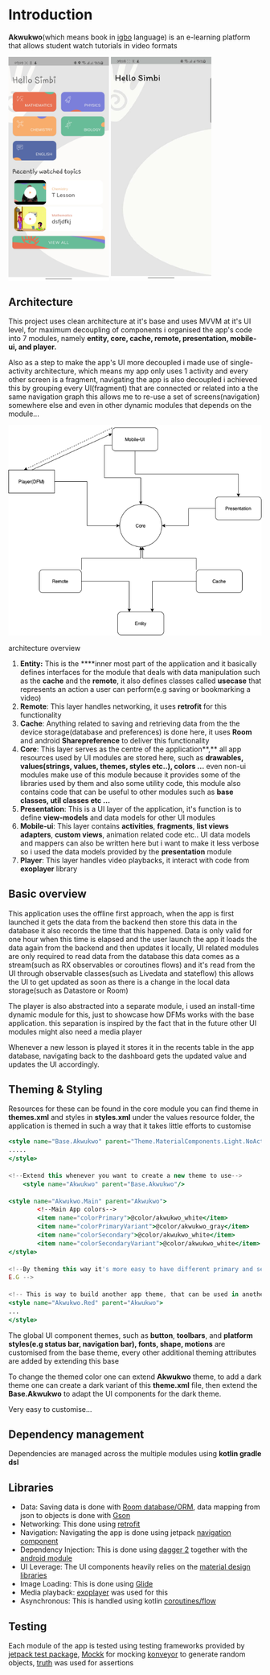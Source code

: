 # Introduction

**Akwukwo**(which means book in [igbo](https://en.wikipedia.org/wiki/Igbo_people) language) is an e-learning platform that allows student watch tutorials in video formats 

<img src="screenData/app_ui.jpg" width="200" align="center"/>
<img src="screenData/app_features1.gif" width="200" align="center"/>

## Architecture

This project uses clean architecture at it's base and uses MVVM at it's UI level, for maximum decoupling of components i organised the app's code into 7 modules, namely **entity, core, cache, remote, presentation, mobile-ui, and player.** 

Also as a step to make the app's UI more decoupled i made use of single-activity architecture, which means my app only uses 1 activity and every other screen is a fragment, navigating the app is also decoupled i achieved this by grouping every UI(fragment) that are connected or related into a the same navigation graph this allows me to re-use a set of screens(navigation) somewhere else and even in other dynamic modules that depends on the module...

 

![screenData/architecture.png](screenData/architecture.png)

architecture overview 

1. **Entity:** This is the ****inner most part of the application and it basically defines interfaces for the module that deals with data manipulation such as the **cache** and the **remote**, it also defines classes called **usecase** that represents an action a user can perform(e.g saving or bookmarking a video)
2. **Remote**: This layer handles networking, it uses **retrofit** for this functionality 
3.  **Cache**: Anything related to saving and retrieving data from the the device storage(database and preferences) is done here, it uses **Room** and android **Sharepreference** to deliver this functionality
4. **Core**: This layer serves as the centre  of the application**,** all app resources used by UI modules are stored here, such  as **drawables, values(strings, values, themes, styles etc..), colors ...** even non-ui modules make use of this module because it provides some of the libraries used by them and also some utility code, this module also contains code that can be useful to other modules such as **base classes, util classes etc ...** 
5. **Presentation**: This is a UI layer of the application, it's function is to define **view-models** and data models for other UI modules
6. **Mobile-ui**: This layer contains **activities**, **fragments**, **list views adapters**, **custom views**, animation related code etc.. UI data models and mappers can also be written here but i want to make it less verbose so i used the data models provided by the **presentation** module
7. **Player**: This layer handles video playbacks, it interact with code from **exoplayer** library

  

## Basic overview

This application uses the offline first approach, when the app is first launched it gets the data from the backend then store this data in the database it also records the time that this happened. Data is only valid for one hour when this time is elapsed and the user launch the app it loads the data again from the backend and then updates it locally, UI related modules are only required to read data from the database this data comes as a stream(such as RX observables or coroutines flows) and it's read from the UI through observable classes(such as Livedata and stateflow) this allows the UI to get updated as soon as there is a change in the local data storage(such as Datastore or Room)

The player is also abstracted into a separate module, i used an install-time dynamic module for this, just to showcase how DFMs works with the base application. this separation is inspired by the fact that in the future other UI modules might also need a media player

Whenever a new lesson is played it stores it in the recents table in the app database, navigating back to the dashboard gets the updated value and updates the UI accordingly.

## Theming & Styling

Resources for these can be found in the core module you can find theme in **themes.xml** and styles in **styles.xml** under the values resource folder, the application is themed in such a way that it takes little efforts to customise

```jsx
<style name="Base.Akwukwo" parent="Theme.MaterialComponents.Light.NoActionBar">
.....
</style>

<!--Extend this whenever you want to create a new theme to use-->
    <style name="Akwukwo" parent="Base.Akwukwo"/>

<style name="Akwukwo.Main" parent="Akwukwo">
        <!--Main App colors-->
        <item name="colorPrimary">@color/akwukwo_white</item>
        <item name="colorPrimaryVariant">@color/akwukwo_gray</item>
        <item name="colorSecondary">@color/akwukwo_white</item>
        <item name="colorSecondaryVariant">@color/akwukwo_white</item>
</style>

<!--By theming this way it's more easy to have different primary and secondary colors
E.G -->

<!-- This is way to build another app theme, that can be used in another activity or fragment-->
<style name="Akwukwo.Red" parent="Akwukwo">
...
</style>
```

The global UI component themes, such as **button**, **toolbars**, and **platform styles(e.g status bar, navigation bar), fonts, shape, motions** are customised from the base theme, every other additional theming attributes are added by extending this base

To change the themed color one can extend **Akwukwo** theme, to add a dark theme one can create a dark variant of this **theme.xml** file, then extend the **Base.Akwukwo** to adapt the UI components for the dark theme.

Very easy to customise...

## Dependency management

Dependencies are managed across the multiple modules using **kotlin gradle dsl**

## Libraries

- Data: Saving data is done with [Room database/ORM](https://developer.android.com/training/data-storage/room), data mapping from json to objects is done with [Gson](https://github.com/google/gson)
- Networking: This done using [retrofit](https://square.github.io/retrofit/)
- Navigation: Navigating the app is done using jetpack [navigation component](https://developer.android.com/guide/navigation)
- Dependency Injection: This is done using [dagger 2](https://dagger.dev/) together with the [android module](https://github.com/google/dagger)
- UI Leverage: The UI components heavily relies on the [material design libraries](https://material.io/components?platform=android)
- Image Loading: This is done using [Glide](https://github.com/bumptech/glide)
- Media playback: [exoplayer](https://exoplayer.dev/) was used for this
- Asynchronous: This is handled using kotlin [coroutines/flow](https://github.com/Kotlin/kotlinx.coroutines)

## Testing

Each module of the app is tested using testing frameworks provided by [jetpack test package](https://developer.android.com/jetpack/androidx/releases/test#1.3.0), [Mockk](https://mockk.io/) for mocking [konveyor](https://github.com/Vacxe/Konveyor) to generate random objects, [truth](https://truth.dev/) was used for assertions
